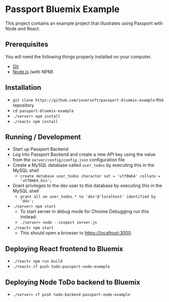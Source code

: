 # Passport Bluemix Example

This project contains an example project that illustrates using Passport with Node and React.

## Prerequisites
You will need the following things properly installed on your computer.

* [Git](http://git-scm.com/)
* [Node.js](http://nodejs.org/) (with NPM)

## Installation
* `git clone https://github.com/inversoft/passport-bluemix-example` this repository
* `cd passport-bluemix-example`
* `./server> npm install`
* `./react> npm install`

## Running / Development
* Start up Passport Backend
* Log into Passport Backend and create a new API key using the value from the `server/config/config.json` configuration file
* Create a MySQL database called `user_todos` by executing this in the MySQL shell
  * `create database user_todos character set = 'utf8mb4' collate = 'utf8mb4_bin';`
* Grant privileges to the dev user to this database by executing this in the MySQL shell 
  * `grant all on user_todos.* to 'dev'@'localhost' identified by 'dev';`
* `./server> npm start`
  * To start server in debug mode for Chrome Debugging run this instead:
  * `./server> node --inspect server.js`
* `./react> npm start`
  * This should open a browser to [https://localhost:3000](https://localhost:3000). 

## Deploying React frontend to Bluemix
* `./react> npm run build`
* `./react> cf push todo-passport-node-example`

## Deploying Node ToDo backend to Bluemix
* `./server> cf push todo-backend-passport-node-example`

